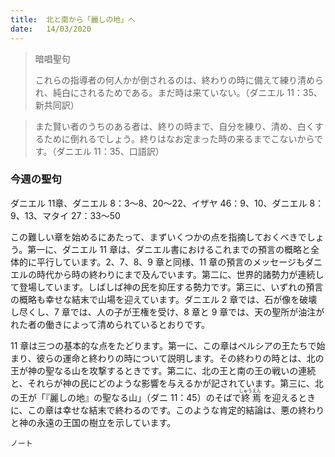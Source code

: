 ```yaml
---
title:  北と南から「麗しの地」へ
date:   14/03/2020
---
```


> <p>暗唱聖句</p>
> これらの指導者の何人かが倒されるのは、終わりの時に備えて練り清められ、純白にされるためである。まだ時は来ていない。（ダニエル 11：35、新共同訳）

> <p></p>
> また賢い者のうちのある者は、終りの時まで、自分を練り、清め、白くするために倒れるでしょう。終りはなお定まった時の来るまでこないからです。（ダニエル 11：35、口語訳）

### 今週の聖句
ダニエル 11章、ダニエル 8：3～8、20～22、イザヤ 46：9、10、ダニエル 8：9、13、マタイ 27：33～50

この難しい章を始めるにあたって、まずいくつかの点を指摘しておくべきでしょう。第一に、ダニエル 11 章は、ダニエル書におけるこれまでの預言の概略と全体的に平行しています。2、7、8、9 章と同様、11 章の預言のメッセージもダニエルの時代から時の終わりにまで及んでいます。第二に、世界的諸勢力が連続して登場しています。しばしば神の民を抑圧する勢力です。第三に、いずれの預言の概略も幸せな結末で山場を迎えています。ダニエル 2 章では、石が像を破壊し尽くし、7 章では、人の子が王権を受け、8 章と 9 章では、天の聖所が油注がれた者の働きによって清められているとおりです。

11 章は三つの基本的な点をたどります。第一に、この章はペルシアの王たちで始まり、彼らの運命と終わりの時について説明します。その終わりの時とは、北の王が神の聖なる山を攻撃するときです。第二に、北の王と南の王の戦いの連続と、それらが神の民にどのような影響を与えるかが記されています。第三に、北の王が「『麗しの地』の聖なる山」（ダニ 11：45）のそばで<ruby>終<rt>しゅう</rt>焉<rt>えん</rt></ruby>
を迎えるときに、この章は幸せな結末で終わるのです。このような肯定的結論は、悪の終わりと神の永遠の王国の樹立を示しています。

`ノート`